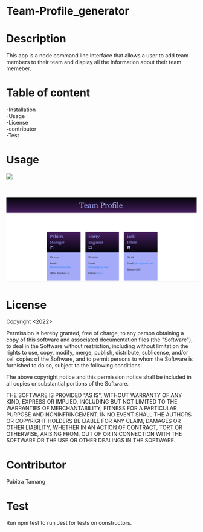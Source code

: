 # Team-Profile_generator

# Description
This app is a  node command line interface that allows a user to add team members to their team and display all the information about their team memeber.

# Table of content
-Installation <br/>
-Usage <br/>
-License <br/>
-contributor <br/>
-Test
# Usage
[![](https://res.cloudinary.com/marcomontalbano/image/upload/v1643769049/video_to_markdown/images/google-drive--1giLNZZPzXtK5QmUCZL355KDxFZOXSfuK-c05b58ac6eb4c4700831b2b3070cd403.jpg)](https://drive.google.com/file/d/1giLNZZPzXtK5QmUCZL355KDxFZOXSfuK/preview "")


<br />

![alt text](./assests/screenshot.png)


# License
Copyright <2022> <Pabitra Tamang>

Permission is hereby granted, free of charge, to any person obtaining a copy of this software and associated documentation files (the "Software"), to deal in the Software without restriction, including without limitation the rights to use, copy, modify, merge, publish, distribute, sublicense, and/or sell copies of the Software, and to permit persons to whom the Software is furnished to do so, subject to the following conditions:

The above copyright notice and this permission notice shall be included in all copies or substantial portions of the Software.

THE SOFTWARE IS PROVIDED "AS IS", WITHOUT WARRANTY OF ANY KIND, EXPRESS OR IMPLIED, INCLUDING BUT NOT LIMITED TO THE WARRANTIES OF MERCHANTABILITY, FITNESS FOR A PARTICULAR PURPOSE AND NONINFRINGEMENT. IN NO EVENT SHALL THE AUTHORS OR COPYRIGHT HOLDERS BE LIABLE FOR ANY CLAIM, DAMAGES OR OTHER LIABILITY, WHETHER IN AN ACTION OF CONTRACT, TORT OR OTHERWISE, ARISING FROM, OUT OF OR IN CONNECTION WITH THE SOFTWARE OR THE USE OR OTHER DEALINGS IN THE SOFTWARE.

# Contributor
Pabitra Tamang

# Test
Run npm test to run Jest for tests on constructors.

